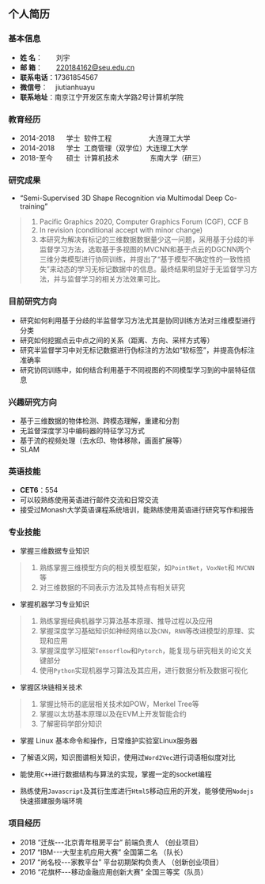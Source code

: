 ## 个人简历
### 基本信息
- **姓  名**：&nbsp;&nbsp;&nbsp;&nbsp;&nbsp;&nbsp;&nbsp;刘宇
- **邮  箱**：&nbsp;&nbsp;&nbsp;&nbsp;&nbsp;&nbsp;&nbsp;220184162@seu.edu.cn
- **联系电话**：17361854567
- **微信号**：&nbsp;&nbsp;&nbsp;&nbsp;jiutianhuayu
- **联系地址**：南京江宁开发区东南大学路2号计算机学院

### 教育经历
- 2014-2018  &nbsp;&nbsp;&nbsp;&nbsp;&nbsp;学士&nbsp;&nbsp;软件工程&nbsp;&nbsp;&nbsp;&nbsp;&nbsp;&nbsp;&nbsp;&nbsp;&nbsp;&nbsp;&nbsp;&nbsp;&nbsp;&nbsp;&nbsp;&nbsp;&nbsp;&nbsp;&nbsp;大连理工大学
- 2014-2018  &nbsp;&nbsp;&nbsp;&nbsp;&nbsp;学士&nbsp;&nbsp;工商管理（双学位）大连理工大学
- 2018-至今   &nbsp;&nbsp;&nbsp;&nbsp;&nbsp;&nbsp;硕士&nbsp;&nbsp;计算机技术&nbsp;&nbsp;&nbsp;&nbsp;&nbsp;&nbsp;&nbsp;&nbsp;&nbsp;&nbsp;&nbsp;&nbsp;&nbsp;&nbsp;&nbsp;&nbsp;东南大学（研三）

### 研究成果
- “Semi-Supervised 3D Shape Recognition via Multimodal Deep Co-training”
> 1. Pacific Graphics 2020, Computer Graphics Forum (CGF), CCF B
> 2. In revision (conditional accept with minor change)
> 3. 本研究为解决有标记的三维数据数据量少这一问题，采用基于分歧的半监督学习方法，选取基于多视图的MVCNN和基于点云的DGCNN两个三维分类模型进行协同训练，并提出了“基于模型不确定性的一致性损失”来动态的学习无标记数据中的信息。最终结果明显好于无监督学习方法，并与监督学习的相关方法效果可比。

### 目前研究方向
- 研究如何利用基于分歧的半监督学习方法尤其是协同训练方法对三维模型进行分类
- 研究如何挖掘点云中点之间的关系（距离、方向、采样方式等）
- 研究半监督学习中对无标记数据进行伪标注的方法如“软标签”，并提高伪标注准确率
- 研究协同训练中，如何结合利用基于不同视图的不同模型学习到的中层特征信息

### 兴趣研究方向
- 基于三维数据的物体检测、跨模态理解，重建和分割
- 无监督深度学习中编码器的特征学习方式
- 基于流的视频处理（去水印、物体移除，画面扩展等）
- SLAM
### 英语技能
- **CET6**：554
- 可以较熟练使用英语进行邮件交流和日常交流
- 接受过Monash大学英语课程系统培训，能熟练使用英语进行研究写作和报告

### 专业技能
- 掌握三维数据专业知识
> 1. 熟练掌握三维模型方向的相关模型框架，如`PointNet`，`VoxNet`和 `MVCNN` 等
> 2. 对三维数据的不同表示方法及其特点有相关研究

- 掌握机器学习专业知识
> 1. 熟练掌握经典机器学习算法基本原理、推导过程以及应用
> 2. 掌握深度学习基础知识如神经网络以及`CNN`，`RNN`等改进模型的原理、实现和应用
> 3. 掌握深度学习框架`Tensorflow`和`Pytorch`，能复现与研究相关的论文关键部分
> 4. 使用`Python`实现机器学习算法及其应用，进行数据分析及数据可视化

- 掌握区块链相关技术
> 1. 掌握比特币的底层相关技术如POW，Merkel Tree等
> 2. 掌握以太坊基本原理以及在EVM上开发智能合约
> 3. 了解密码学部分知识

- 掌握 Linux 基本命令和操作，日常维护实验室Linux服务器

- 了解语义网，知识图谱相关知识，使用过`Word2Vec`进行词语相似度对比
- 能使用`C++`进行数据结构与算法的实现，掌握一定的socket编程
- 熟练使用`Javascript`及其衍生库进行`Html5`移动应用的开发，能够使用`Nodejs`快速搭建服务端环境

### 项目经历
- 2018 “迁族---北京青年租房平台” 前端负责人 （创业项目）
- 2017 “IBM---大型主机应用大赛” 全国第二名 （队长）
- 2017 “尚名校---家教平台” 平台初期架构负责人 （创新创业项目）
- 2016 “花旗杯---移动金融应用创新大赛” 全国三等奖（队员）


